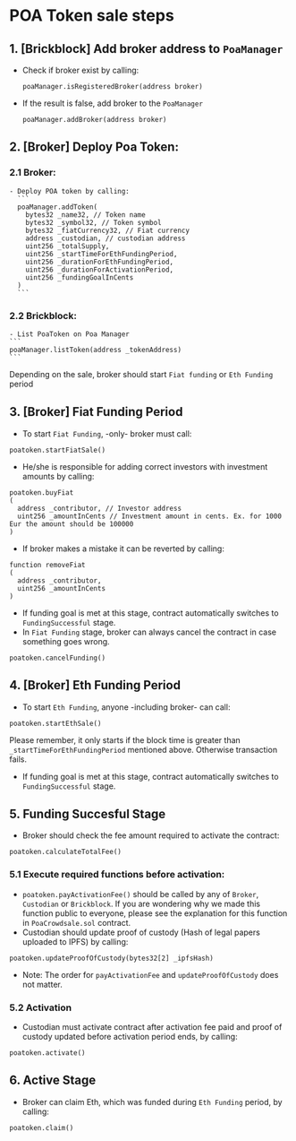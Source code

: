 # POA Token sale steps
## 1. [Brickblock] Add broker address to `PoaManager`
  - Check if broker exist by calling:
    ```
    poaManager.isRegisteredBroker(address broker)
    ```
  - If the result is false, add broker to the `PoaManager`
    ```
    poaManager.addBroker(address broker)
    ```

## 2. [Broker] Deploy Poa Token:
  ### 2.1 Broker:
    - Deploy POA token by calling:
      ```
      poaManager.addToken(
        bytes32 _name32, // Token name
        bytes32 _symbol32, // Token symbol
        bytes32 _fiatCurrency32, // Fiat currency
        address _custodian, // custodian address
        uint256 _totalSupply,
        uint256 _startTimeForEthFundingPeriod,
        uint256 _durationForEthFundingPeriod,
        uint256 _durationForActivationPeriod,
        uint256 _fundingGoalInCents
      )
      ```
  ### 2.2 Brickblock:
    - List PoaToken on Poa Manager
    ```
    poaManager.listToken(address _tokenAddress)
    ```


Depending on the sale, broker should start `Fiat funding` or `Eth Funding` period

## 3. [Broker] Fiat Funding Period
  - To start `Fiat Funding`, -only- broker must call:
  ```
  poatoken.startFiatSale()
  ```
  - He/she is responsible for adding correct investors with investment amounts by calling:
  ```
  poatoken.buyFiat
  (
    address _contributor, // Investor address
    uint256 _amountInCents // Investment amount in cents. Ex. for 1000 Eur the amount should be 100000
  )
  ```
  - If broker makes a mistake it can be reverted by calling:
  ```
  function removeFiat
  (
    address _contributor,
    uint256 _amountInCents
  )
  ```
  - If funding goal is met at this stage, contract automatically switches to `FundingSuccessful` stage.
  - In `Fiat Funding` stage, broker can always cancel the contract in case something goes wrong.
  ```
  poatoken.cancelFunding()
  ```

## 4. [Broker] Eth Funding Period
  - To start `Eth Funding`, anyone -including broker- can call:
  ```
  poatoken.startEthSale()
  ```
  Please remember, it only starts if the block time is greater than `_startTimeForEthFundingPeriod` mentioned above. Otherwise transaction fails.
  - If funding goal is met at this stage, contract automatically switches to `FundingSuccessful` stage.

## 5. Funding Succesful Stage
  - Broker should check the fee amount required to activate the contract:
  ```
  poatoken.calculateTotalFee()
  ```
  ### 5.1 Execute required functions before activation:
  -  `poatoken.payActivationFee()` should be called by any of `Broker`, `Custodian` or `Brickblock`. If you are wondering why we made this function public to everyone, please see the explanation for this function in `PoaCrowdsale.sol` contract.
  - Custodian should update proof of custody (Hash of legal papers uploaded to IPFS) by calling:

  ```
  poatoken.updateProofOfCustody(bytes32[2] _ipfsHash)
  ```
  - Note: The order for `payActivationFee` and `updateProofOfCustody` does not matter.
  ### 5.2 Activation
  - Custodian must activate contract after activation fee paid and proof of custody updated before activation period ends, by calling:

  ```
  poatoken.activate()
  ```
## 6. Active Stage
  - Broker can claim Eth, which was funded during `Eth Funding` period, by calling:
  ```
  poatoken.claim()
  ```